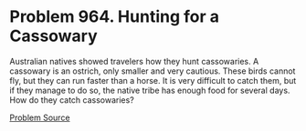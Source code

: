 # Problem 964. Hunting for a Cassowary

Australian natives showed travelers how they hunt cassowaries. A cassowary is an ostrich, only smaller and very cautious. These birds cannot fly, but they can run faster than a horse. It is very difficult to catch them, but if they manage to do so, the native tribe has enough food for several days. How do they catch cassowaries?

[Problem Source](https://www.trizland.ru/tasks/1462/)